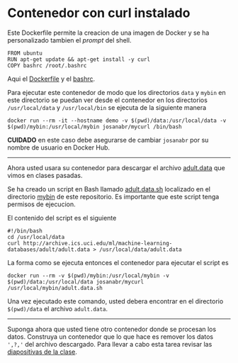 # Contenedor con curl instalado

Este Dockerfile permite la creacion de una imagen de Docker y se ha personalizado tambien el *prompt* del shell.

```
FROM ubuntu
RUN apt-get update && apt-get install -y curl
COPY bashrc /root/.bashrc
```

Aqui el [Dockerfile](Dockerfile) y el [bashrc](bashrc).

Para ejecutar este contenedor de modo que los directorios `data` y `mybin` en este directorio se puedan ver desde el contenedor en los directorios `/usr/local/data` y `/usr/local/bin` se ejecuta de la siguiente manera

```
docker run --rm -it --hostname demo -v $(pwd)/data:/usr/local/data -v $(pwd)/mybin:/usr/local/mybin josanabr/mycurl /bin/bash
```

**CUIDADO** en este caso debe asegurarse de cambiar `josanabr` por su nombre de usuario en Docker Hub.

---

Ahora usted usara su contenedor para descargar el archivo [adult.data](http://archive.ics.uci.edu/ml/machine-learning-databases/adult/adult.data) que vimos en clases pasadas.

Se ha creado un script en Bash llamado [adult.data.sh](mybin/adult.data.sh) localizado en el directorio [mybin](mybin) de este repositorio. 
Es importante que este script tenga permisos de ejecucion. 

El contenido del script es el siguiente

```
#!/bin/bash
cd /usr/local/data
curl http://archive.ics.uci.edu/ml/machine-learning-databases/adult/adult.data > /usr/local/data/adult.data
```

La forma como se ejecuta entonces el contenedor para ejecutar el script es 

```
docker run --rm -v $(pwd)/mybin:/usr/local/mybin -v $(pwd)/data:/usr/local/data josanabr/mycurl /usr/local/mybin/adult.data.sh
```

Una vez ejecutado este comando, usted debera encontrar en el directorio `$(pwd)/data` el archivo `adult.data`.

---

Suponga ahora que usted tiene otro contenedor donde se procesan los datos.
Construya un contenedor que lo que hace es remover los datos `',?,'` del archivo descargado. 
Para llevar a cabo esta tarea revisar las [diapositivas de la clase](https://docs.google.com/presentation/d/1l0WVWwXJE4K2kDnH-3q1e819doAnW8sneF40s7k78yo/edit?usp=sharing).


